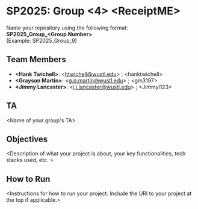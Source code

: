 # SP2025: Group &lt;4&gt; &lt;ReceiptME&gt;

Name your repository using the following format:  
**SP2025_Group_&lt;Group Number&gt;**  
(Example: SP2025_Group_9)

## Team Members
- **&lt;Hank Twichell&gt;**: &lt;htwichell@wustl.edu&gt; ; &lt;hanktwichell&gt;
- **&lt;Grayson Martin&gt;**: &lt;g.p.martin@wustl.edu&gt; ; &lt;gm3197&gt;
- **&lt;Jimmy Lancaster&gt;**: &lt;j.j.lancaster@wustl.edu&gt; ; &lt;Jimmyl123&gt;

## TA
&lt;Name of your group's TA&gt;

## Objectives
&lt;Description of what your project is about, your key functionalities, tech stacks used, etc. &gt;

## How to Run
&lt;Instructions for how to run your project. Include the URI to your project at the top if applicable.&gt;
